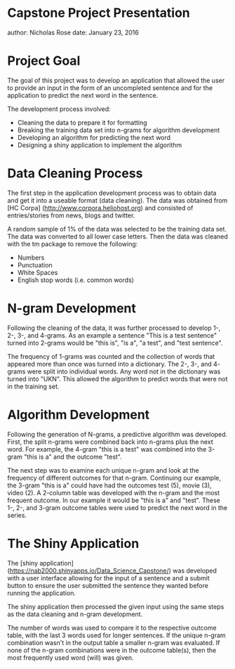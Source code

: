 Capstone Project Presentation
========================================================
author: Nicholas Rose
date: January 23, 2016

Project Goal
========================================================

The goal of this project was to develop an application that allowed the user to provide an input in the form of an uncompleted sentence and for the application to predict the next word in the sentence.

The development process involved:

- Cleaning the data to prepare it for formatting
- Breaking the training data set into n-grams for algorithm development
- Developing an algorithm for predicting the next word
- Designing a shiny application to implement the algorithm



Data Cleaning Process
========================================================

The first step in the application development process was to obtain data and get it into a useable format (data cleaning). The data was obtained from [HC Corpa] (http://www.corpora.heliohost.org) and consisted of entries/stories from news, blogs and twitter. 

A random sample of 1% of the data was selected to be the training data set. The data was converted to all lower case letters. Then the data was cleaned with the tm package to remove the following: 

- Numbers
- Punctuation
- White Spaces
- English stop words (i.e. common words)



N-gram Development
========================================================
Following the cleaning of the data, it was further processed to develop 1-, 2-, 3-, and 4-grams. As an example a sentence "This is a test sentence" turned into 2-grams would be "this is", "is a", "a test", and "test sentence". 

The frequency of 1-grams was counted and the collection of words that appeared more than once was turned into a dictionary. The 2-, 3-, and 4- grams were split into individual words. Any word not in the dictionary was turned into "UKN". This allowed the algorithm to predict words that were not in the training set.    


Algorithm Development
========================================================

Following the generation of N-grams, a predictive algorithm was developed. First, the split n-grams were combined back into n-grams plus the next word. For example, the 4-gram "this is a test" was combined into the 3-gram "this is a" and the outcome "test". 

The next step was to examine each unique n-gram and look at the frequency of different outcomes for that n-gram. Continuing our example, the 3-gram "this is a" could have had the outcomes test (5), movie (3), video (2). A 2-column table was developed with the n-gram and the most frequent outcome. In our example it would be "this is a" and "test". These 1-, 2-, and 3-gram outcome tables were used to predict the next word in the series.    

The Shiny Application
========================================================

The [shiny application] (https://nab2000.shinyapps.io/Data_Science_Capstone/) was developed with a user interface allowing for the input of a sentence and a submit button to ensure the user submitted the sentence they wanted before running the application. 

The shiny application then processed the given input using the same steps as the data cleaning and n-gram development.

The number of words was used to compare it to the respective outcome table, with the last 3 words used for longer sentences.  If the unique n-gram combination wasn't in the output table a smaller n-gram was evaluated. If none of the n-gram combinations were in the outcome table(s), then the most frequently used word (will) was given.  

